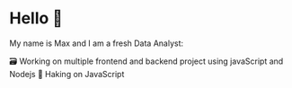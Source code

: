 # Hello 👋

My name is Max and I am a fresh Data Analyst:

🗃️ Working on multiple frontend and backend project using javaScript and Nodejs
🎯 Haking on JavaScript

